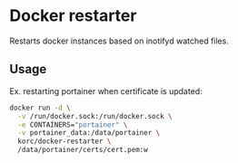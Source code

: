 # Docker restarter

Restarts docker instances based on inotifyd watched files.

## Usage

Ex. restarting portainer when certificate is updated:

```sh
docker run -d \
  -v /run/docker.sock:/run/docker.sock \
  -e CONTAINERS="portainer" \
  -v portainer_data:/data/portainer \
  korc/docker-restarter \
  /data/portainer/certs/cert.pem:w
```

